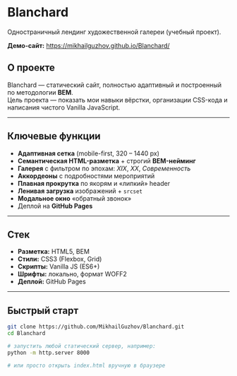 # Blanchard

Одностраничный лендинг художественной галереи (учебный проект).

**Демо-сайт:** <https://mikhailguzhov.github.io/Blanchard/>


## О проекте

Blanchard — статический сайт, полностью адаптивный и построенный по методологии **BEM**.  
Цель проекта — показать мои навыки вёрстки, организации CSS-кода и написания чистого Vanilla JavaScript.

---

## Ключевые функции

- **Адаптивная сетка** (mobile-first, 320 – 1440 px)  
- **Семантическая HTML-разметка** + строгий **BEM-нейминг**  
- **Галерея** с фильтром по эпохам: *XIX*, *XX*, *Современность*  
- **Аккордеоны** с подробностями мероприятий  
- **Плавная прокрутка** по якорям и «липкий» header  
- **Ленивая загрузка** изображений + `srcset`  
- **Модальное окно** «обратный звонок»  
- Деплой на **GitHub Pages**

---

## Стек

- **Разметка:** HTML5, BEM  
- **Стили:** CSS3 (Flexbox, Grid)  
- **Скрипты:** Vanilla JS (ES6+)  
- **Шрифты:** локально, формат WOFF2  
- **Деплой:** GitHub Pages  

---

## Быстрый старт

```bash
git clone https://github.com/MikhailGuzhov/Blanchard.git
cd Blanchard

# запустить любой статический сервер, например:
python -m http.server 8000

# или просто открыть index.html вручную в браузере
